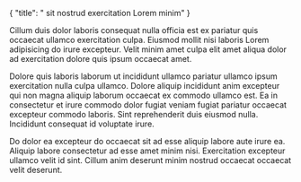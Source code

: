 {
  "title": " sit nostrud exercitation Lorem minim"
}

Cillum duis dolor laboris consequat nulla officia est ex pariatur quis occaecat ullamco exercitation culpa. Eiusmod mollit nisi laboris Lorem adipisicing do irure excepteur. Velit minim amet culpa elit amet aliqua dolor ad exercitation dolore quis ipsum occaecat amet.

Dolore quis laboris laborum ut incididunt ullamco pariatur ullamco ipsum exercitation nulla culpa ullamco. Dolore aliquip incididunt anim excepteur qui non magna aliquip laborum occaecat ex commodo ullamco est. Ea in consectetur et irure commodo dolor fugiat veniam fugiat pariatur occaecat excepteur commodo laboris. Sint reprehenderit duis eiusmod nulla. Incididunt consequat id voluptate irure.

Do dolor ea excepteur do occaecat sit ad esse aliquip labore aute irure ea. Aliquip labore consectetur ad esse amet minim nisi. Exercitation excepteur ullamco velit id sint. Cillum anim deserunt minim nostrud occaecat occaecat velit deserunt.